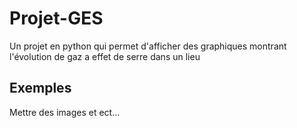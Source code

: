 # Projet-GES
Un projet en python qui permet d'afficher des graphiques montrant l'évolution de gaz a effet de serre dans un lieu

## Exemples
Mettre des images et ect...
